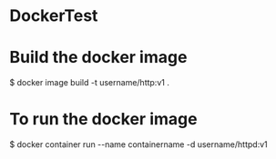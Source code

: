 # DockerTest
# Build the docker image 
$ docker image build -t username/http:v1 .
# To run the docker image 
$ docker container run --name containername -d username/httpd:v1
